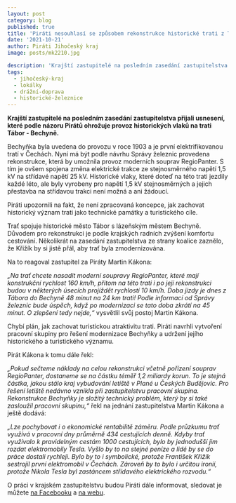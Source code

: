```yaml
---
layout: post
category: blog
published: true
title: 'Piráti nesouhlasí se způsobem rekonstrukce historické trati z Tábora do Bechyně. Na jednání krajského zastupitelstva hlasovali proti'
date: '2021-10-21'
author: Piráti Jihočeský kraj
image: posts/mk2210.jpg

description: 'Krajští zastupitelé na posledním zasedání zastupitelstva přijali usnesení, které podle názoru Pirátů ohrožuje provoz historických vlaků na trati Tábor - Bechyně.'
tags:
  - jihočeský-kraj
  - lokálky
  - drážní-doprava
  - historické-železnice
---
```

**Krajští zastupitelé na posledním zasedání zastupitelstva přijali usnesení, které podle názoru Pirátů ohrožuje provoz historických vlaků na trati Tábor - Bechyně.**

Bechyňka byla uvedena do provozu v roce 1903 a je první elektrifikovanou tratí v Čechách. Nyní má být podle návrhu Správy železnic provedena rekonstrukce, která by umožnila provoz moderních souprav RegioPanter. S tím je ovšem spojena změna elektrické trakce ze stejnosměrného napětí 1,5 kV na střídavé napětí 25 kV. Historické vlaky, které doteď na této trati jezdily každé léto, ale byly vyrobeny pro napětí 1,5 kV stejnosměrných a jejich přestavba na střídavou trakci není možná a ani žádoucí.

Piráti upozornili na fakt, že není zpracovaná koncepce, jak zachovat historický význam trati jako technické památky a turistického cíle.

Trať spojuje historické město Tábor s lázeňským městem Bechyně. Důvodem pro rekonstrukci je podle krajských radních zvýšení komfortu cestování. Několikrát na zasedání zastupitelstva ze strany koalice zaznělo, že Křižík by si jistě přál, aby trať byla zmodernizována.

Na to reagoval zastupitel za Piráty Martin Kákona: 

*„Na trať chcete nasadit moderní soupravy RegioPanter, které mají konstrukční rychlost 160 km/h, přitom na této trati i po její rekonstrukci budou v některých úsecích projíždět rychlostí 10 km/h. Doba jízdy je dnes z Tábora do Bechyně 48 minut na 24 km trati! Podle informací od Správy železnic bude úspěch, když po modernizaci se tato doba zkrátí na 45 minut. O zlepšení tedy nejde,“* vysvětlil svůj postoj Martin Kákona.

Chybí plán, jak zachovat turistickou atraktivitu trati. Piráti navrhli vytvoření pracovní skupiny pro řešení modernizace Bechyňky a udržení jejího historického a turistického významu.

Pirát Kákona k tomu dále řekl: 

*„Pokud sečteme náklady na celou rekonstrukci včetně pořízení souprav RegioPanter, dostaneme se na částku téměř 1,2 miliardy korun. To je stejná částka, jakou stálo kraj vybudování letiště v Plané u Českých Budějovic. Pro řešení letiště nedávno vznikla při zastupitelstvu pracovní skupina. Rekonstrukce Bechyňky je složitý technický problém, který by si také zasloužil pracovní skupinu,“* řekl na jednání zastupitelstva Martin Kákona a ještě dodává:

*„Lze pochybovat i o ekonomické rentabilitě záměru. Podle průzkumu trať využívá v pracovní dny průměrně 434 cestujících denně. Kdyby trať využívalo k pravidelným cestám 1000 cestujících, bylo by jednodušší jim rozdat elektromobily Tesla. Vyšlo by to na stejné peníze a lidé by se do práce dostali rychleji. Bylo by to i symbolické, protože František Křižík sestrojil první elektromobil v Čechách. Zároveň by to bylo i určitou ironií, protože Nikola Tesla byl zastáncem střídavého elektrického rozvodu.“*

O práci v krajském zastupitelstvu budou Piráti dále informovat, sledovat je můžete [na Facebooku](https://www.facebook.com/pirati.jck) a 
[na webu](https://jihocesky.pirati.cz/).
